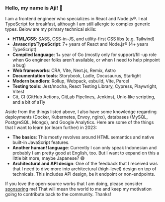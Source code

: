 ### Hello, my name is Aji! 👋

I am a frontend engineer who specializes in React and Node.js®. I eat TypeScript for breakfast, although I am still allergic to complex generic types. Below are my primary technical skills:

- **HTML/CSS**: SASS, CSS-in-JS, and utility-first CSS libs (e.g. Tailwind)
- **Javascript/TypeScript**: 7+ years of React and Node.js® (4+ years TypeScript)
- **Compiled language**: 1+ year of Go (mostly only for support/fill-up role when Go engineer folks aren't available, or when I need to help pinpoint a bug)
- **Web frameworks**: CRA, Vite, Next.js, Remix, Astro
- **Documentation tools**: Storybook, Ladle, Docusaurus, Starlight
- **Modern bundlers**: Rollup, Webpack, esbuild, Vite, Parcel
- **Testing tools**: Jest/mocha, React Testing Library, Cypress, Playwright, Vitest
- Git, CI (GitHub Actions, GitLab Pipelines, Jenkins), Unix-like scripting, and a bit of a11y

Aside from the things listed above, I also have some knowledge regarding deployments (Docker, Kubernetes, Envoy, nginx), databases (MySQL, PostgreSQL, Mongo), and Google Analytics. Here are some of the things that I want to learn (or learn further) in 2023:

- **The basics**: This mostly revolves around HTML semantics and native built-in JavaScript features.
- **Another human! language**: Currently I can only speak Indonesian and probably I am pretty good at English, too. But I want to expand on this a little bit more, maybe Japanese? 😄
- **Architectural and API design**: One of the feedback that I received was that I need to dive more into architectural (high-level) design on top of technicals. This includes API design, be it endpoint or non-endpoints.

If you love the open-source works that I am doing, please consider [sponsoring](https://github.com/sponsors/imballinst) me! That will mean the world to me and keep my motivation going to contribute back to the community. Thanks!
